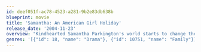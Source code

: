 ```yaml
---
id: deef051f-ac78-4523-a281-9b2e83db638b
blueprint: movie
title: 'Samantha: An American Girl Holiday'
release_date: '2004-11-23'
overview: "Kindhearted Samantha Parkington's world starts to change the day Nellie O'Malley walks into her life. Nellie, her father, and her two little sisters have moved in next door to be servants for the Ryland family. Though they come from completely different backgrounds, Samantha and Nellie become fast friends. The girls turn to each other in happiness and sorrow, adventure and danger."
genres: '[{"id": 18, "name": "Drama"}, {"id": 10751, "name": "Family"}]'
---
```

